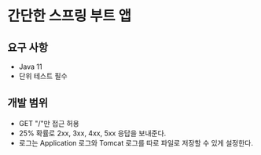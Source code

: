 # 간단한 스프링 부트 앱

## 요구 사항

* Java 11
* 단위 테스트 필수

## 개발 범위

* GET "/"만 접근 허용
* 25% 확률로 2xx, 3xx, 4xx, 5xx 응답을 보내준다.
* 로그는 Application 로그와 Tomcat 로그를 따로 파일로 저장할 수 있게 설정한다.